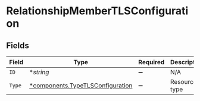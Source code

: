 # RelationshipMemberTLSConfiguration


## Fields

| Field                                                                           | Type                                                                            | Required                                                                        | Description                                                                     | Example                                                                         |
| ------------------------------------------------------------------------------- | ------------------------------------------------------------------------------- | ------------------------------------------------------------------------------- | ------------------------------------------------------------------------------- | ------------------------------------------------------------------------------- |
| `ID`                                                                            | **string*                                                                       | :heavy_minus_sign:                                                              | N/A                                                                             | t7CguUGZzb2W9Euo5FoKa                                                           |
| `Type`                                                                          | [*components.TypeTLSConfiguration](../../models/shared/typetlsconfiguration.md) | :heavy_minus_sign:                                                              | Resource type                                                                   |                                                                                 |